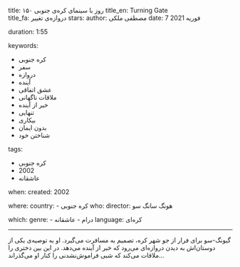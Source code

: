 
title: ۱۵۰ روز با سینمای کره‌ی جنوبی 
title_en: Turning Gate  
title_fa: دروازه‌ی تغییر 
stars: 
author: مصطفی ملکی
date: 7 فوریه 2021

duration: 1:55

keywords:
  - کره جنوبی
  - سفر
  - دروازه
  - آینده
  - عشق اتفاقی
  - ملاقات ناگهانی
  - خبر از آینده
   - تنهایی
   - بیکاری
   - بدون ایمان
   - شناختن خود
  
tags:
  - کره جنوبی
  - 2002
  - عاشقانه

when:
  created: 2002

where:
  country: 
    - کره جنوبی 
who:
  director: هونگ سانگ سو

which:
  genre:
    - درام
    - عاشقانه
  language: کره‌ای

---

گیونگ-سو برای فرار از جو شهر کره، تصمیم به مسافرت می‌گیرد. او به‌ توصیه‌ی یکی از دوستان‌اش به دیدن دروازه‌ای می‌رود که خبر از آینده می‌دهد. در این بین دختری را ملاقات می‌کند که شبی فراموش‌نشدنی را کنار او می‌گذراند...
